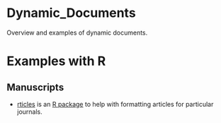 # Dynamic_Documents
Overview and examples of dynamic documents.

# Examples with R

## Manuscripts

* [rticles](https://github.com/rstudio/rticles) is an [R package](https://cran.r-project.org/web/packages/rticles/index.html)
to help with formatting articles for particular journals.

